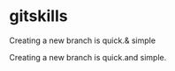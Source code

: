 
# gitskills


Creating a new branch is quick.& simple

Creating a new branch is quick.and simple.

